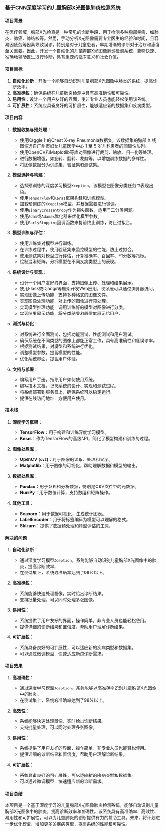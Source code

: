 ### **基于CNN深度学习的儿童胸部X光图像肺炎检测系统**

#### **项目背景**

在医疗领域，胸部X光检查是一种常见的诊断手段，用于检测多种胸部疾病，如肺炎、肺癌、肺结核等。然而，手动分析X光图像需要专业医生的经验和时间，且容易因疲劳等因素导致误诊。特别是对于儿童患者，早期准确的诊断对于治疗和康复至关重要。因此，开发一个自动化的儿童胸部X光图像肺炎检测系统，能够快速、准确地辅助医生进行诊断，具有重要的临床意义和社会价值。

#### **项目目标**

1. **自动化诊断**：开发一个能够自动识别儿童胸部X光图像中肺炎的系统，提高诊断效率。
2. **高准确性**：确保系统在儿童肺炎检测中具有高准确性和可靠性。
3. **易用性**：设计一个用户友好的界面，使非专业人员也能轻松使用该系统。
4. **可扩展性**：系统应具备良好的可扩展性，能够适应新的数据集和疾病类型。

#### **项目内容**

1. **数据收集与预处理**：
   - 使用Kaggle上的Chest X-ray Pneumonia数据集，该数据集的胸部 X 线图像选自广州市妇女儿童医学中心 1 至 5 岁儿科患者的回顾性队列。
   - 使用OpenCV和Matplotlib等库对图像进行裁剪、缩放、归一化等处理。
   - 进行数据增强，如旋转、翻转、裁剪等，以增加训练数据的多样性。
   - 将图像数据分为训练集、验证集和测试集。

2. **模型选择与构建**：
   - 选择预训练的深度学习模型`Xception`，该模型在图像分类任务中表现出色。
   - 使用`TensorFlow`和`Keras`框架构建和训练模型。
   - 加载预训练的`Xception`模型，并根据需要进行微调。
   - 使用`BinaryCrossentropy`作为损失函数，适用于二分类问题。
   - 使用`Adam`或`Adamax`优化器来优化模型参数。
   - 使用`EarlyStopping`回调函数来提前终止训练，防止过拟合。

3. **模型训练与评估**：
   - 使用训练集对模型进行训练。
   - 在训练过程中，使用验证集来监控模型的性能，防止过拟合。
   - 使用测试集对模型进行评估，计算准确率、召回率、F1分数等指标。
   - 绘制混淆矩阵，分析模型在不同疾病类型上的表现。

4. **系统设计与实现**：
   - 设计一个用户友好的界面，支持图像上传、处理和结果展示。
   - 使用Flask或Django等框架开发Web应用，使系统可以通过浏览器访问。
   - 实现图像上传功能，支持多种格式的图像文件。
   - 实现图像处理功能，对上传的图像进行预处理。
   - 实现模型推理功能，调用训练好的模型对图像进行分类。
   - 实现结果展示功能，将分类结果和置信度展示给用户。

5. **测试与优化**：
   - 对系统进行全面测试，包括功能测试、性能测试和用户测试。
   - 确保系统在不同类型的图像上都能正常工作，具有高准确性和低误诊率。
   - 根据测试结果，对模型和系统进行优化。
   - 调整模型参数，提高模型的性能。
   - 优化系统界面，提高用户体验。

6. **文档与部署**：
   - 编写用户手册，指导用户如何使用系统。
   - 编写技术文档，记录系统的设计、实现和测试过程。
   - 将系统部署到服务器上，确保系统可以稳定运行。
   - 提供在线访问地址，方便用户使用。

#### **技术栈**

1. **深度学习框架**：
   - **TensorFlow**：用于构建和训练深度学习模型。
   - **Keras**：作为TensorFlow的高级API，简化了模型构建和训练的过程。

2. **图像处理库**：
   - **OpenCV (`cv2`)**：用于图像的读取、处理和显示。
   - **Matplotlib**：用于图像的可视化，帮助理解数据和模型的输出。

3. **数据处理库**：
   - **Pandas**：用于处理和分析数据，特别是CSV文件中的元数据。
   - **NumPy**：用于数值计算，支持数组和矩阵操作。

4. **其他工具**：
   - **Seaborn**：用于数据可视化，生成统计图表。
   - **LabelEncoder**：用于将标签编码为模型可以理解的格式。
   - **Sklearn**：提供了数据预处理和模型评估的工具。

#### **解决的问题**

1. **自动化诊断**：
   - 通过深度学习模型`Xception`，系统能够自动识别儿童胸部X光图像中的肺炎，提高诊断效率。
   - 在测试集上，系统的准确率达到了98%以上。

2. **高准确性**：
   - 系统能够快速处理图像，实时给出诊断结果。
   - 支持批量处理，可以同时处理多张图像。

3. **易用性**：
   - 系统提供了用户友好的界面，操作简单，非专业人员也能轻松使用。
   - 提供详细的诊断结果和置信度，帮助用户理解诊断结果。

4. **可扩展性**：
   - 系统具备良好的可扩展性，可以适应新的疾病类型和数据集。
   - 可以通过微调模型，快速适应新的诊断需求。

#### **项目效果**

1. **高准确性**：
   - 通过深度学习模型`Xception`，系统能够以高准确率识别儿童胸部X光图像中的肺炎。
   - 在测试集上，系统的准确率达到了98%以上。

2. **高效性**：
   - 系统能够快速处理图像，实时给出诊断结果。
   - 支持批量处理，可以同时处理多张图像。

3. **易用性**：
   - 系统提供了用户友好的界面，操作简单，非专业人员也能轻松使用。
   - 提供详细的诊断结果和置信度，帮助用户理解诊断结果。

4. **可扩展性**：
   - 系统具备良好的可扩展性，可以适应新的疾病类型和数据集。
   - 可以通过微调模型，快速适应新的诊断需求。

#### **项目总结**

本项目是一个基于深度学习的儿童胸部X光图像肺炎检测系统，能够自动识别儿童胸部X光图像中的肺炎，提高诊断效率和准确性。该系统具有高准确率、高效性、易用性和可扩展性，可以为儿童肺炎的诊断提供有力的辅助工具。未来，将计划进一步优化模型，增加更多的疾病类型，提高系统的性能和可靠性。
